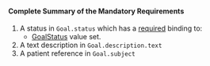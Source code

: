 #### Complete Summary of the Mandatory Requirements

1.  A status in `Goal.status` which has a [required]({{site.data.fhir.path}}/terminologies.html#required) binding to:
    -   [GoalStatus] value set.
1.  A  text description in `Goal.description.text`
1.  A patient reference in `Goal.subject`

  [GoalStatus]: {{site.data.fhir.path}}/valueset-goal-status.html
